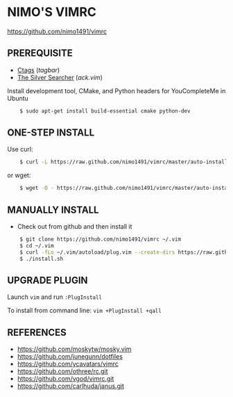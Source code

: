 # NIMO'S VIMRC
https://github.com/nimo1491/vimrc


## PREREQUISITE

* [Ctags](http://ctags.sourceforge.net/) (*tagbar*)
* [The Silver Searcher](http://geoff.greer.fm/ag) (*ack.vim*)

Install development tool, CMake, and Python headers for YouCompleteMe in Ubuntu

```bash
    $ sudo apt-get install build-essential cmake python-dev
```

## ONE-STEP INSTALL

Use curl:

```bash
    $ curl -L https://raw.github.com/nimo1491/vimrc/master/auto-install.sh | sh
```

or wget:

```bash
    $ wget -O - https://raw.github.com/nimo1491/vimrc/master/auto-install.sh | sh
```


## MANUALLY INSTALL

* Check out from github and then install it

```bash
    $ git clone https://github.com/nimo1491/vimrc ~/.vim
    $ cd ~/.vim
    $ curl -fLo ~/.vim/autoload/plug.vim --create-dirs https://raw.githubusercontent.com/junegunn/vim-plug/master/plug.vim
    $ ./install.sh
```


## UPGRADE PLUGIN

Launch `vim` and run `:PlugInstall`

To install from command line: `vim +PlugInstall +qall`


REFERENCES
----------

* https://github.com/moskytw/mosky.vim
* https://github.com/junegunn/dotfiles
* https://github.com/ycavatars/vimrc
* https://github.com/othree/rc.git
* https://github.com/vgod/vimrc.git
* https://github.com/carlhuda/janus.git

